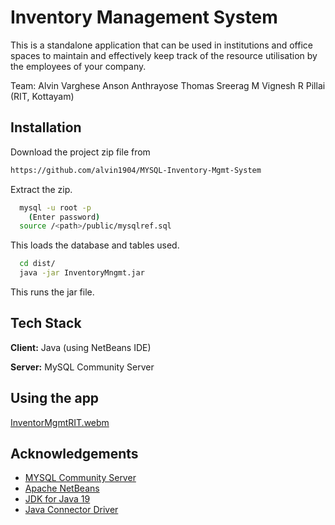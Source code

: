 ﻿# Inventory Management System

This is a standalone application that can be used in institutions and office spaces to maintain and effectively
keep track of the resource utilisation by the employees of your company.

Team:
Alvin Varghese
Anson Anthrayose Thomas
Sreerag M
Vignesh R Pillai
(RIT, Kottayam)

## Installation

Download the project zip file from 
```bash
https://github.com/alvin1904/MYSQL-Inventory-Mgmt-System
```
Extract the zip.
```bash
  mysql -u root -p 
    (Enter password)
  source /<path>/public/mysqlref.sql
```
This loads the database and tables used.

```bash
  cd dist/
  java -jar InventoryMngmt.jar 
```
This runs the jar file.

    
## Tech Stack

**Client:** Java (using NetBeans IDE)

**Server:** MySQL Community Server


## Using the app
[InventorMgmtRIT.webm](https://user-images.githubusercontent.com/83529451/209429471-e8ef13f8-e6ad-4253-b092-fcdbfdc16c54.webm)



## Acknowledgements

 - [MYSQL Community Server](https://dev.mysql.com/downloads/mysql/)
 - [Apache NetBeans](https://netbeans.apache.org/download/nb16/)
 - [JDK for Java 19](https://www.oracle.com/in/java/technologies/downloads/)
 - [Java Connector Driver](https://dev.mysql.com/downloads/connector/j/)

